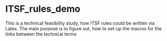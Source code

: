 # ITSF_rules_demo
This is a technical feasibility study, how ITSF rules could be written via Latex.
The main purpose is to figure out, how to set-up the macros for the links between the technical terms
